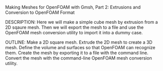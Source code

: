 Making Meshes for OpenFOAM with Gmsh, Part 2: Extrusions and Conversion to OpenFOAM Format

DESCRIPTION:
Here we will make a simple cube mesh  by extrusion from a 2D sqaure mesh. Then we will export the mesh to a file and use the OpenFOAM mesh conversion utility to import it into a dummy case.

OUTLINE:
Make a 2D square mesh.
Extrude the 2D mesh to create a 3D mesh.
Define the volume and surfaces so that OpenFOAM can recognize them. 
Create the mesh by exporting it to a file with the command line.
Convert the mesh with the command-line OpenFOAM mesh conversion utility.